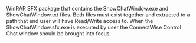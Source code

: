 WinRAR SFX package that contains the ShowChatWindow.exe and ShowChatWindow.txt files. 
Both files must exist together and extracted to a path that end user will have Read/Write access to.
When the ShowChatWindow.sfx.exe is executed by user the ConnectWise Control Chat window should be brought into focus.

